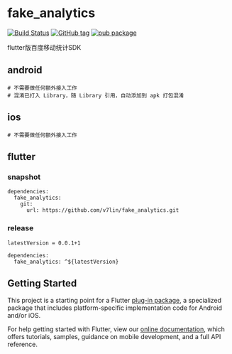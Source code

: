 # fake_analytics

[![Build Status](https://cloud.drone.io/api/badges/v7lin/fake_analytics/status.svg)](https://cloud.drone.io/v7lin/fake_analytics)
[![GitHub tag](https://img.shields.io/github/tag/v7lin/fake_analytics.svg)](https://github.com/v7lin/fake_analytics/releases)
[![pub package](https://img.shields.io/pub/v/fake_analytics.svg)](https://pub.dartlang.org/packages/fake_analytics)

flutter版百度移动统计SDK

## android

````
# 不需要做任何额外接入工作
# 混淆已打入 Library，随 Library 引用，自动添加到 apk 打包混淆
````

## ios

````
# 不需要做任何额外接入工作
````

## flutter

### snapshot
````
dependencies:
  fake_analytics:
    git:
      url: https://github.com/v7lin/fake_analytics.git
````

### release
````
latestVersion = 0.0.1+1
````

````
dependencies:
  fake_analytics: ^${latestVersion}
````

## Getting Started

This project is a starting point for a Flutter
[plug-in package](https://flutter.io/developing-packages/),
a specialized package that includes platform-specific implementation code for
Android and/or iOS.

For help getting started with Flutter, view our 
[online documentation](https://flutter.io/docs), which offers tutorials, 
samples, guidance on mobile development, and a full API reference.
